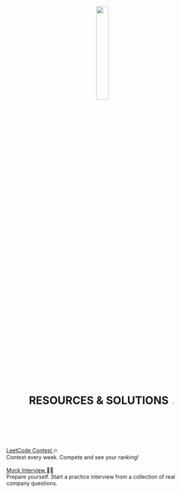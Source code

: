 <div style="text-align:center;"> 
  <img src="https://assets.leetcode.com/static_assets/public/webpack_bundles/images/LeetCode_nav.4d940ca72.png" style="width:25%;margin:auto;">

  # RESOURCES & SOLUTIONS <img src="https://assets.leetcode.com/static_assets/public/images/LeetCode_Cup.png" style="width:2.5%">

</div>



<div> 
  <span> 
    <a href="https://leetcode.com/contest/">LeetCode Contest </a>🔥
    <br>
    Contest every week. Compete and see your ranking!
  </span>
</div> <br>

<div> 
  <span> 
    <a href="https://leetcode.com/interview/">Mock Interview </a>👨‍🎓
    <br>
    Prepare yourself. Start a practice interview from a collection of real company questions.
  </span>
</div>